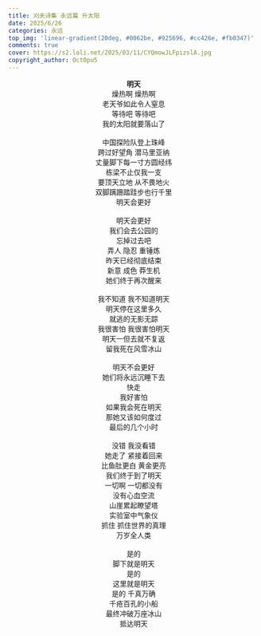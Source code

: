 ```yaml
---
title: 刈夫诗集 永远篇 升太阳
date: 2025/6/26
categories: 永远
top_img: 'linear-gradient(20deg, #0062be, #925696, #cc426e, #fb0347)'
comments: true
cover: https://s2.loli.net/2025/03/11/CYQmowJLFpizslA.jpg
copyright_author: Oct0pu5
---
```


<center>
<b>明天</b><br>
燥热啊 燥热啊<br>
老天爷如此令人窒息<br>
等待吧 等待吧<br>
我的太阳就要落山了<br>
<br>
中国探险队登上珠峰<br>
跨过好望角 潜马里亚纳<br>
丈量脚下每一寸方圆经纬<br>
栋梁不止仅我一支<br>
要顶天立地 从不畏地火<br>
双脚蹒跚踏跬步也行千里<br>
明天会更好<br>
<br>
明天会更好<br>
我们会去公园的<br>
忘掉过去吧<br>
弄人 隐忍 重锤炼<br>
昨天已经彻底结束<br>
新意 成色 莽生机<br>
她们终于再次醒来<br>
<br>
我不知道 我不知道明天<br>
明天停在这里多久<br>
就逃的无影无踪<br>
我很害怕 我很害怕明天<br>
明天一但去就不复返<br>
留我死在风雪冰山<br>
<br>
明天不会更好<br>
她们将永远沉睡下去<br>
快走 <br>
我好害怕<br>
如果我会死在明天<br>
那她又该如何度过<br>
最后的几个小时<br>
<br>
没错 我没看错<br>
她走了 紧接着回来<br>
比鱼肚更白 黄金更亮<br>
我们终于到了明天<br>
一切啊 一切都没有<br>
没有心血空流<br>
山崖累起瞭望塔<br>
实验室中气象仪<br>
抓住 抓住世界的真理<br>
万岁全人类<br>
<br>
是的<br>
脚下就是明天<br>
是的<br>
这里就是明天<br>
是的 千真万确<br>
千疮百孔的小船<br>
最终冲破万座冰山<br>
抵达明天<br>